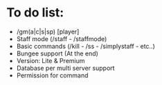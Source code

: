 # To do list:

- /gm(a|c|s|sp) [player]
- Staff mode (/staff - /staffmode)
- Basic commands (/kill - /ss - /simplystaff - etc..)
- Bungee support (At the end)
- Version: Lite & Premium
- Database per multi server support
- Permission for command